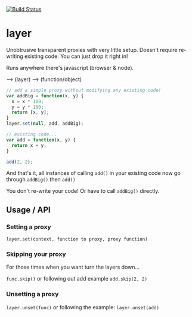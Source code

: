 [![Build Status](https://travis-ci.org/lovebear/layer.png)](https://travis-ci.org/lovebear/layer)

# layer

Unobtrusive transparent proxies with very little setup. Doesn't require re-writing existing code. You can just drop it right in!

Runs anywhere there's javascript (browser & node).

--> (layer) --> (function/object)


```js
// add a simple proxy without modifying any existing code!
var addBig = function(x, y) { 
  x = x * 100;
  y = y * 100;
  return [x, y];
}
layer.set(null, add, addBig);

// existing code...
var add = function(x, y) {
  return x + y;
}

add(2, 2);
```
And that's it, all instances of calling `add()` in your existing code now go through `addBig()` then `add()`

You don't re-write your code! Or have to call `addBig()` directly.


## Usage / API

### Setting a proxy

`layer.set(context, function to proxy, proxy function)`

### Skipping your proxy
For those times when you want turn the layers down...

`func.skip()` or following out add example `add.skip(2, 2)`

### Unsetting a proxy

`layer.unset(func)` or following the example: `layer.unset(add)`
